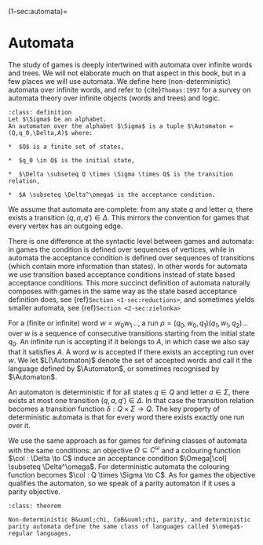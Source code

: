(1-sec:automata)=
# Automata

The study of games is deeply intertwined with automata over infinite words and trees.
We will not elaborate much on that aspect in this book, but in a few places we will use automata.
We define here (non-deterministic) automata over infinite words, and refer to {cite}`Thomas:1997`
for a survey on automata theory over infinite objects (words and trees) and logic.

```{admonition} Definition (Automata)
:class: definition
Let $\Sigma$ be an alphabet.
An automaton over the alphabet $\Sigma$ is a tuple $\Automaton = (Q,q_0,\Delta,A)$ where:

*  $Q$ is a finite set of states,

*  $q_0 \in Q$ is the initial state,

*  $\Delta \subseteq Q \times \Sigma \times Q$ is the transition relation,

*  $A \subseteq \Delta^\omega$ is the acceptance condition.

```

We assume that automata are complete: from any state $q$ and letter $a$,
there exists a transition $(q,a,q') \in \Delta$. 
This mirrors the convention for games that every vertex has an outgoing edge.

There is one difference at the syntactic level between games and automata: 
in games the condition is defined over sequences of vertices, 
while in automata the acceptance condition is defined over sequences of transitions (which contain more information than states).
In other words for automata we use transition based acceptance conditions instead of state based acceptance conditions.
This more succinct definition of automata naturally composes with games in the same way as the state based acceptance definition does,
see {ref}`Section <1-sec:reductions>`, and sometimes yields smaller automata, see {ref}`Section <2-sec:zielonka>`


For a (finite or infinite) word $w = w_0 w_1 \dots$, a run $\rho = (q_0,w_0,q_1)(q_1,w_1,q_2) \dots$ over $w$ is a sequence of consecutive transitions starting from the initial state $q_0$.
An infinite run is accepting if it belongs to $A$, in which case we also say that it satisfies $A$.
A word $w$ is accepted if there exists an accepting run over $w$. 
We let $L(\Automaton)$ denote the set of accepted words and call it the language defined by $\Automaton$,
or sometimes recognised by $\Automaton$.


An automaton is deterministic if for all states $q \in Q$ and letter $a \in \Sigma$, there exists at most one transition $(q,a,q') \in \Delta$.
In that case the transition relation becomes a transition function $\delta : Q \times \Sigma \to Q$.
The key property of deterministic automata is that for every word there exists exactly one run over it.


We use the same approach as for games for defining classes of automata with the same conditions:
an objective $\Omega \subseteq C^\omega$ and a colouring function $\col : \Delta \to C$ 
induce an acceptance condition $\Omega[\col] \subseteq \Delta^\omega$.
For deterministic automata the colouring function becomes $\col : Q \times \Sigma \to C$.
As for games the objective qualifies the automaton, so we speak of a parity automaton if it uses a parity objective.

```{admonition} Theorem
:class: theorem

Non-deterministic B&uuml;chi, CoB&uuml;chi, parity, and deterministic parity automata define the same class of languages called $\omega$-regular languages.

```

